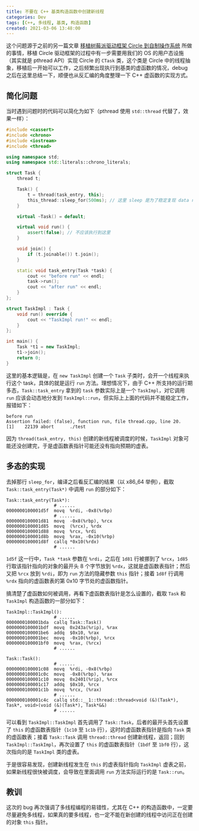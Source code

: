 ```yaml
---
title: 不要在 C++ 基类构造函数中创建新线程
categories: Dev
tags: [C++, 多线程, 基类, 构造函数]
created: 2021-03-06 13:48:00
---
```


这个问题源于之前的另一篇文章 [移植树莓派驱动框架 Circle 到自制操作系统](../../../../2021/01/22/porting-circle/) 所做的事情，移植 Circle 驱动框架的过程中有一步需要用我们的 OS 的用户态设施（其实就是 pthread API）实现 Circle 的 `CTask` 类，这个类是 Circle 中的线程抽象，移植后一开始可以工作，之后频繁出现执行到基类的虚函数的情况，debug 之后在这里总结一下，顺便也从反汇编的角度整理一下 C++ 虚函数的实现方式。

## 简化问题

当时遇到问题时的代码可以简化为如下（pthread 使用 `std::thread` 代替了，效果一样）：

```cpp
#include <cassert>
#include <chrono>
#include <iostream>
#include <thread>

using namespace std;
using namespace std::literals::chrono_literals;

struct Task {
    thread t;

    Task() {
        t = thread(task_entry, this);
        this_thread::sleep_for(500ms); // 这里 sleep 是为了稳定复现 data race
    }

    virtual ~Task() = default;

    virtual void run() {
        assert(false); // 不应该执行到这里
    }

    void join() {
        if (t.joinable()) t.join();
    }

    static void task_entry(Task *task) {
        cout << "before run" << endl;
        task->run();
        cout << "after run" << endl;
    }
};

struct TaskImpl : Task {
    void run() override {
        cout << "TaskImpl run!" << endl;
    }
};

int main() {
    Task *t1 = new TaskImpl;
    t1->join();
    return 0;
}
```

这里的基本逻辑是，在 `new TaskImpl` 创建一个 `Task` 子类时，会开一个线程来执行这个 task，具体的就是运行 `run` 方法。理想情况下，由于 C++ 所支持的运行期多态，`Task::task_entry` 拿到的 `task` 参数实际上是一个 `TaskImpl`，对它调用 `run` 应该会动态地分发到 `TaskImpl::run`，但实际上上面的代码并不能稳定工作，报错如下：

```
before run
Assertion failed: (false), function run, file thread.cpp, line 20.
[1]    22139 abort      ./test
```

因为 `thread(task_entry, this)` 创建的新线程被调度的时候，`TaskImpl` 对象可能还没创建完，于是虚函数表指针可能还没有指向预期的虚表。

## 多态的实现

去掉那行 `sleep_for`，编译之后看反汇编的结果（以 x86_64 举例），截取 `Task::task_entry(Task*)` 中调用 `run` 的部分如下：

```x86asm
Task::task_entry(Task*):
                  # ......
0000000100001d5f  movq  %rdi, -0x8(%rbp)
                  # ......
0000000100001d81  movq  -0x8(%rbp), %rcx
0000000100001d85  movq  (%rcx), %rdx
0000000100001d88  movq  %rcx, %rdi
0000000100001d8b  movq  %rax, -0x10(%rbp)
0000000100001d8f  callq *0x10(%rdx)
                  # ......
```

`1d5f` 这一行中，`Task *task` 参数在 `%rdi`，之后在 `1d81` 行被挪到了 `%rcx`，`1d85` 行取该指针指向的对象的最开头 8 个字节放到 `%rdx`，这就是虚函数表指针；然后又把 `%rcx` 放到 `%rdi`，即为 `run` 方法的隐藏参数 `this` 指针；接着 `1d8f` 行调用 `%rdx` 指向的虚函数表的第 0x10 字节处的虚函数指针。

搞清楚了虚函数如何被调用，再看下虚函数表指针是怎么设置的，截取 `Task` 和 `TaskImpl` 构造函数的一部分如下：

```x86asm
TaskImpl::TaskImpl():
                  # ......
0000000100001bda  callq Task::Task()
0000000100001bdf  movq  0x243a(%rip), %rax
0000000100001be6  addq  $0x10, %rax
0000000100001bec  movq  -0x10(%rbp), %rcx
0000000100001bf0  movq  %rax, (%rcx)
                  # ......

Task::Task():
                  # ......
0000000100001c08  movq  %rdi, -0x8(%rbp)
0000000100001c0c  movq  -0x8(%rbp), %rax
0000000100001c10  movq  0x2401(%rip), %rcx
0000000100001c17  addq  $0x10, %rcx
0000000100001c1b  movq  %rcx, (%rax)
                  # ......
0000000100001c4c  callq std::__1::thread::thread<void (&)(Task*), Task*, void>(void (&)(Task*), Task*&&)
                  # ......
```

可以看到 `TaskImpl::TaskImpl` 首先调用了 `Task::Task`，后者的最开头首先设置了 `this` 的虚函数表指针（`1c10` 至 `1c1b` 行），这时的虚函数表指针是指向 `Task` 类的虚函数表；接着 `Task::Task` 调用 `thread::thread` 创建新线程，返回；回到 `TaskImpl::TaskImpl`，再次设置了 `this` 的虚函数表指针（`1bdf` 至 `1bf0` 行），这次指向的是 `TaskImpl` 类的虚表。

于是很容易发现，创建新线程发生在 `this` 的虚表指针指向 `TaskImpl` 虚表之前，如果新线程很快被调度，会导致在里面调用 `run` 方法实际运行的是 `Task::run`。

## 教训

这次的 bug 再次强调了多线程编程的易错性，尤其在 C++ 的构造函数中，一定要尽量避免多线程，如果真的要多线程，也一定不能在新创建的线程中访问正在创建的对象 `this` 指针。
